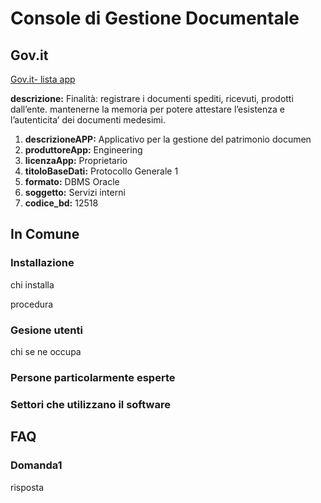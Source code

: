 # Console di Gestione Documentale

## Gov.it

[Gov.it- lista app](http://basidati.agid.gov.it/catalogo/amm?code=c_a944)

**descrizione:** Finalità: registrare i documenti spediti, ricevuti, prodotti dall’ente. mantenerne la memoria per potere attestare l’esistenza e l’autenticita’ dei documenti medesimi.

1. **descrizioneAPP:** Applicativo per la gestione del patrimonio documen
2. **produttoreApp:** Engineering
3. **licenzaApp:** Proprietario
4. **titoloBaseDati:** Protocollo Generale 1
5. **formato:** DBMS Oracle
6. **soggetto:** Servizi interni
7. **codice_bd:** 12518

## In Comune

### Installazione

chi installa

procedura

### Gesione utenti

chi se ne occupa

### Persone particolarmente esperte

### Settori che utilizzano il software

## FAQ

### Domanda1

risposta

